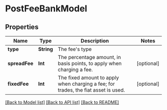 # PostFeeBankModel

## Properties
Name | Type | Description | Notes
------------ | ------------- | ------------- | -------------
**type** | **String** | The fee&#39;s type | 
**spreadFee** | **Int** | The percentage amount, in basis points, to apply when charging a fee. | [optional] 
**fixedFee** | **Int** | The fixed amount to apply when charging a fee; for trades, the fiat asset is used. | [optional] 

[[Back to Model list]](../README.md#documentation-for-models) [[Back to API list]](../README.md#documentation-for-api-endpoints) [[Back to README]](../README.md)


